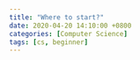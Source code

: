 ```yaml
---
title: "Where to start?"
date: 2020-04-20 14:10:00 +0800
categories: [Computer Science]
tags: [cs, beginner]
---
```


